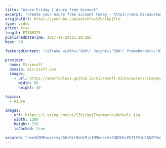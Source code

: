 ```yaml
---
title: "Azure Friday | Azure Free Account"
excerpt: "Create your Azure free account today - https://aka.ms/azureaccountfree  Amber Bhargava joins Scott Hanselman to discuss the new Azure free account. The new Azure free account provides Azure customers US $200 credit for first 30 days to experiment with a combination of services. Now it also includes 12-months"
originalUrl: https://youtube.com/watch?v=SZVcLkpjTto
type: video
price: Free
length: PT13M37S
publishedDateTime: 2017-11-29T21:28:28Z
heat: 50

featuredContent: "<iframe width=\"800\" height=\"500\" frameborder=\"0\" src=\"https://www.youtube.com/embed/SZVcLkpjTto\" allow=\"accelerometer; autoplay; encrypted-media; gyroscope; picture-in-picture\" allowfullscreen></iframe>"

provider:
  name: Microsoft
  domain: microsoft.com
  images:
    - url: https://smartableai.github.io/microsoft-azure/assets/images/organizations/microsoft.com-50x50.jpg
      width: 50
      height: 50

topics:
  - Azure

images:
  - url: https://i.ytimg.com/vi/SZVcLkpjTto/maxresdefault.jpg
    width: 1280
    height: 720
    isCached: true

secured: "nxe1bDMEvuix+vyJA5lHrt0kHiMjcIMMene+2+JQB2HhLPhIIFCvU2A5ZP9n2mKpe220oWzi3gpX5A9R0kR7xxZjkWhwiy1xGNoySPJwub6AQ3zTjsMvkD8u6Bx3C0t1VJhCg1aYy1wQIjo4qHHjZ84dmYBLHK1hgZ2ZzPC7E0jjIS9XXhYIHdr9D1Oq/DBIF4cv94EDD1R8pzpq2lW+W+26xRCt/cnwCLmq8BDdd4rA8zSQHLzmA2L69sLXhxBkmqnf9eoYnGHMqxdqdDkHXeOFTlB8Z5JwTz21b4qfoPLMwkBTlbMhixnf0CVSBq9QsDEJJu5UX/yNqA9t4zGi8MXQq+8m1/o8jdUMKuKmeYjtzm7pn6JO2ynXzKCRk4GZukQuOENGb3WQ1m9CA4O+m0pT43nhc7DzBrfGKByow4Y=;idE3Xp7UoWyOWvYNEPy6TQ=="
---
```


